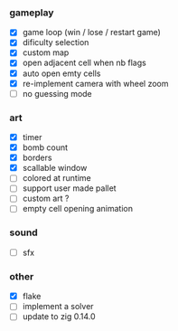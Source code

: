### gameplay

- [x] game loop (win / lose / restart game)
- [x] dificulty selection
- [x] custom map
- [x] open adjacent cell when nb flags
- [x] auto open emty cells
- [x] re-implement camera with wheel zoom
- [ ] no guessing mode

### art

- [x] timer
- [x] bomb count
- [x] borders
- [x] scallable window
- [ ] colored at runtime
- [ ] support user made pallet
- [ ] custom art ?
- [ ] empty cell opening animation

### sound

- [ ] sfx

### other

- [x] flake
- [ ] implement a solver
- [ ] update to zig 0.14.0
